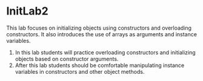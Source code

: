 # InitLab2
This lab focuses on initializing objects using constructors and overloading constructors. It also introduces the use of arrays as arguments and instance variables.

1. In this lab students will practice overloading constructors and initializing objects based on constructor arguments.
2. After this lab students should be comfortable manipulating instance variables in constructors and other object methods.
